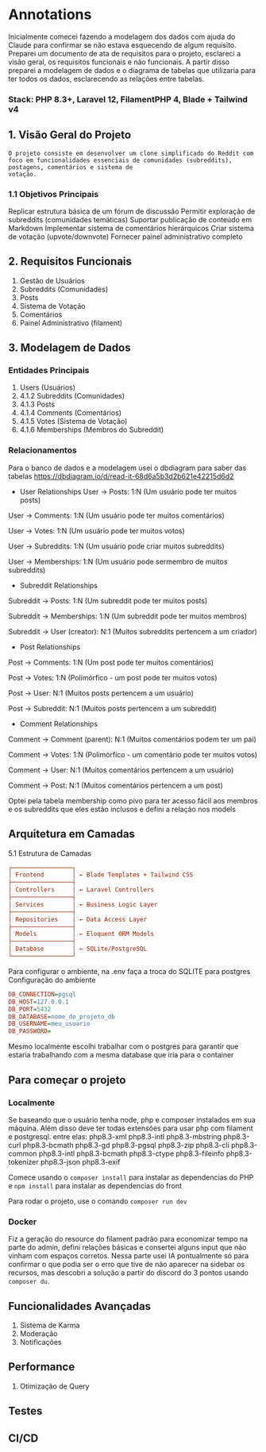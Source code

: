 # Annotations

Inicialmente comecei fazendo a modelagem dos dados com ajuda do Claude
para confirmar se não estava esquecendo de algum requisito. Preparei um
documento de ata de requisitos para o projeto, esclareci a visão geral,
os requisitos funcionais e não funcionais. A partir disso
preparei a modelagem de dados e o diagrama de tabelas que utilizaria
para ter todos os dados, esclarecendo as relações entre tabelas.

### Stack: PHP 8.3+, Laravel 12, FilamentPHP 4, Blade + Tailwind v4

## 1. Visão Geral do Projeto

    O projeto consiste em desenvolver um clone simplificado do Reddit com
    foco em funcionalidades essenciais de comunidades (subreddits), postagens, comentários e sistema de
    votação.

### 1.1 Objetivos Principais

Replicar estrutura básica de um fórum de discussão Permitir exploração
de subreddits (comunidades temáticas) Suportar publicação de conteúdo em
Markdown Implementar sistema de comentários hierárquicos Criar sistema
de votação (upvote/downvote) Fornecer painel administrativo completo

## 2. Requisitos Funcionais

1. Gestão de Usuários
2. Subreddits (Comunidades)
3. Posts
4. Sistema de Votação
5. Comentários
6. Painel Administrativo (filament)

## 3. Modelagem de Dados

### Entidades Principais

1. Users (Usuários)
2. 4.1.2 Subreddits (Comunidades)
3. 4.1.3 Posts
4. 4.1.4 Comments (Comentários)
5. 4.1.5 Votes (Sistema de Votação)
6. 4.1.6 Memberships (Membros do Subreddit)

### Relacionamentos

Para o banco de dados e a modelagem usei o dbdiagram para saber das
tabelas https://dbdiagram.io/d/read-it-68d6a5b3d2b621e42215d6d2

- User Relationships
  User → Posts: 1:N (Um usuário pode ter muitos posts)

User → Comments: 1:N (Um usuário pode ter muitos comentários)

User → Votes: 1:N (Um usuário pode ter muitos votos)

User → Subreddits: 1:N (Um usuário pode criar muitos subreddits)

User → Memberships: 1:N (Um usuário pode sermembro de muitos subreddits)

- Subreddit Relationships

Subreddit → Posts: 1:N (Um subreddit pode ter muitos posts)

Subreddit → Memberships: 1:N (Um subreddit pode ter muitos membros)

Subreddit → User (creator): N:1 (Muitos subreddits pertencem a um criador)

- Post Relationships

Post → Comments: 1:N (Um post pode ter muitos comentários)

Post → Votes: 1:N (Polimórfico - um post pode ter muitos votos)

Post → User: N:1 (Muitos posts pertencem a um usuário)

Post → Subreddit: N:1 (Muitos posts pertencem a um subreddit)

- Comment Relationships

Comment → Comment (parent): N:1 (Muitos comentários podem ter um pai)

Comment → Votes: 1:N (Polimórfico - um comentário pode ter muitos votos)

Comment → User: N:1 (Muitos comentários pertencem a um usuário)

Comment → Post: N:1 (Muitos comentários pertencem a um post)

Optei pela tabela membership como pivo para ter acesso fácil aos membros e os subreddits que eles estão inclusos e defini a relação nos models

## Arquitetura em Camadas

5.1 Estrutura de Camadas

```ini
┌─────────────────┐
│ Frontend        │ ← Blade Templates + Tailwind CSS
├─────────────────┤
│ Controllers     │ ← Laravel Controllers
├─────────────────┤
│ Services        │ ← Business Logic Layer
├─────────────────┤
│ Repositories    │ ← Data Access Layer
├─────────────────┤
│ Models          │ ← Eloquent ORM Models
├─────────────────┤
│ Database        │ ← SQLite/PostgreSQL
└─────────────────┘
```

Para configurar o ambiente, na .env faça a troca do SQLITE para postgres
Configuração do ambiente

```ini
DB_CONNECTION=pgsql
DB_HOST=127.0.0.1
DB_PORT=5432
DB_DATABASE=nome_do_projeto_db
DB_USERNAME=meu_usuario
DB_PASSWORD=
```

Mesmo localmente escolhi trabalhar com o postgres para garantir que
estaria trabalhando com a mesma database que iria para o container

## Para começar o projeto

### Localmente

Se baseando que o usuário tenha node, php e composer instalados em sua máquina. Além disso deve ter todas extensões para usar php com filament e postgresql.
entre elas: php8.3-xml php8.3-intl php8.3-mbstring php8.3-curl php8.3-bcmath php8.3-gd php8.3-pgsql php8.3-zip php8.3-cli php8.3-common php8.3-intl php8.3-bcmath php8.3-ctype php8.3-fileinfo php8.3-tokenizer php8.3-json php8.3-exif

Comece usando o `composer install` para instalar as dependencias do PHP e `npm install` para instalar as dependencias do front

Para rodar o projeto, use o comando `composer run dev`

### Docker

Fiz a geração do resource do filament padrão para economizar tempo na parte do admin, defini relações básicas e consertei alguns input que não vinham
com espaços corretos.
Nessa parte usei IA pontualmente só para confirmar o que podia ser o erro que tive de não aparecer na sidebar os recursos, mas descobri a solução a partir do discord do 3 pontos usando `composer du`.

## Funcionalidades Avançadas

1.  Sistema de Karma
2.  Moderação
3.  Notificações

## Performance

1. Otimização de Query

## Testes

## CI/CD
